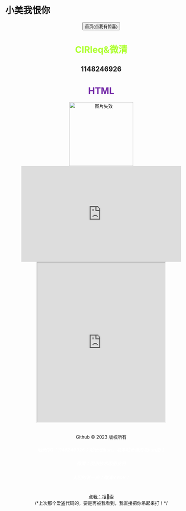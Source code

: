 # 小美我恨你
<!DOCTYPE html>
<html lang="en">
    <head>
        <meta charset="UTF-8">
        <title>微清</title>
        <style>
            .box{
                width: 600px;
                height: 1200px;
                margin: auto;
                top: 0;
                left: 0;
                right: 0;
                bottom: 0;
                text-align: center;
            }
        </style>
    </head>
    <body>
        <div class="box">
            <button id="button">首页(点我有惊喜)</button>
<script>
window.AudioContext = window.AudioContext || window.webkitAudioContext;
(function () {
    if (!window.AudioContext) {
        alert('当前浏览器不支持Web Audio API');
        return;
    }
    var eleButton = document.getElementById('button');
    var audioCtx = new AudioContext();
    var arrFrequency = "880 987 1046 987 1046 1318 987 659 659 880 784 880 1046 784 659 659 698 659 698 1046 659 1046 1046 1046 987 698 698 987 987 880 987 1046 987 1046 1318 987 659 659 880 784 880 1046 784 659 698 1046 987 1046 1174 1174 1174 1046 1046 880 987 784 880 1046 1174 1318 1174 1318 1567 1046 987 1046 1318 1318 1174 784 784 880 1046 987 1174 1046 784 784 1396 1318 1174 659 1318 1046 1318 1760 1567 1567 1318 1174 1046 1046 1174 1046 1174 1567 1318 1318 1760 1567 1318 1174 1046 1046 1174 1046 1174 987 880 880 987 880".split(" ");
    var start = 0, direction = 1;
    eleButton.addEventListener('mouseenter', function () {
        var frequency = arrFrequency[start];
        if (!frequency) {
            direction = -1 * direction;
            start = start + 2 * direction;
            frequency = arrFrequency[start];
        }
        start = start + direction;
        var oscillator = audioCtx.createOscillator();
        var gainNode = audioCtx.createGain();
        oscillator.connect(gainNode);
        gainNode.connect(audioCtx.destination);
        oscillator.type = 'sine';
        oscillator.frequency.value = frequency;
        gainNode.gain.setValueAtTime(0, audioCtx.currentTime);
        gainNode.gain.linearRampToValueAtTime(1, audioCtx.currentTime + 0.01);
        oscillator.start(audioCtx.currentTime);
        gainNode.gain.exponentialRampToValueAtTime(0.001, audioCtx.currentTime + 1);
        oscillator.stop(audioCtx.currentTime + 1);
    });
})();
</script>
            <br>
            <h1 style="color: greenyellow;">CIRleq&微清</h1>
            <h2>1148246926</h2>
            <h1 style="color: rgb(118, 46, 169);">HTML</h1>
            <img src="https://user-images.githubusercontent.com/126973386/223406272-48697b8c-7454-4e20-b5c5-000ddbdee458.png" alt="图片失效" width="200px">
            <embed src="https://y.qq.com/n/ryqq/player" width="500" height="300" autostart=false>
            <body background="https://user-images.githubusercontent.com/126973386/223406377-258ba963-98b0-44ff-b9aa-8cb21e856d89.jpg">
            <iframe scrolling="no" src="https://tianqiapi.com/api.php?style=tw&skin=pitaya" frameborder="1" width="400" height="500" allowtransparency="true"></iframe>
            <script type="text/javascript" src="https://cdn.jsdelivr.net/gh/Justlovesmile/CDN/js/sakura.js"></script>
            <br>
            <script type="text/javascript">
                onload = function() {
                    var click_cnt = 0;
                    var $html = document.getElementsByTagName("html")[0];
                    var $body = document.getElementsByTagName("body")[0];
                    $html.onclick = function(e) {
                        var $elem = document.createElement("b");
                        $elem.style.color = "#E94F06";
                        $elem.style.zIndex = 9999;
                        $elem.style.position = "absolute";
                        $elem.style.select = "none";
                        var x = e.pageX;
                        var y = e.pageY;
                        $elem.style.left = (x - 10) + "px";
                        $elem.style.top = (y - 20) + "px";
                        clearInterval(anim);
                        switch (++click_cnt) {
                            case 10:
                                $elem.innerText = "OωO";
                                break;
                            case 20:
                                $elem.innerText = "(๑•́ ∀ •̀๑)";
                                break;
                            case 30:
                                $elem.innerText = "(๑•́ ₃ •̀๑)";
                                break;
                            case 40:
                                $elem.innerText = "(๑•̀_•́๑)";
                                break;
                            case 50:
                                $elem.innerText = "（￣へ￣）";
                                break;
                            case 60:
                                $elem.innerText = "(╯°口°)╯(┴—┴";
                                break;
                            case 70:
                                $elem.innerText = "૮( ᵒ̌皿ᵒ̌ )ა";
                                break;
                            case 80:
                                $elem.innerText = "╮(｡>口<｡)╭";
                                break;
                            case 90:
                                $elem.innerText = "( ง ᵒ̌皿ᵒ̌)ง⁼³₌₃";
                                break;
                            case 100:
                            case 101:
                            case 102:
                            case 103:
                            case 104:
                            case 105:
                                $elem.innerText = "(ꐦ°᷄д°᷅)";
                                break;
                            default:
                                $elem.innerText = "";
                                break;
                        }
                        $elem.style.fontSize = Math.random() * 10 + 8 + "px";
                        var increase = 0;
                        var anim;
                        setTimeout(function() {
                            anim = setInterval(function() {
                                if (++increase == 150) {
                                    clearInterval(anim);
                                    $body.removeChild($elem);
                                }
                                $elem.style.top = y - 20 - increase + "px";
                                $elem.style.opacity = (150 - increase) / 120;
                            }, 8);
                        }, 70);
                        $body.appendChild($elem);
                    };
                };
                </script>
                <br>        
            <span id="webtime"></span>
<script type="text/javascript">function show_runtime() {
        window.setTimeout("show_runtime()", 1000);
        X = new Date("3/6/2023 23:59:59");
        Y = new Date();
        T = (Y.getTime() - X.getTime());
        M = 24 * 60 * 60 * 1000;
        a = T / M;
        A = Math.floor(a);
        b = (a - A) * 24;
        B = Math.floor(b);
        c = (b - B) * 60;
        C = Math.floor((b - B) * 60);
        D = Math.floor((c - C) * 60);
        document.getElementById("webtime").innerHTML = "网站已安全运行: " + A + "天" + B + "小时" + C + "分" + D + "秒"
    }
    show_runtime();
</script>
            <br />
            <div class="foot">
                Github © 2023 版权所有
                <br>
                <h5 style="color: white;">站长QQ：1148246926；站长是ikun，联系站长请先发kun图！</h5>
                <h5 style="color: white;">微清：提供技术服务支持</h5>
                <h5 style="color: white;">大胆的说一声：微清YYDS！</h5>
            <br>
            <a href="https://www.baidu.com" target="_blank">点我：搜💌索</a>
        </div>
    </body>
</html>
/*上次那个爱盗代码的，要是再被我看到，我直接把你吊起来打！*/
